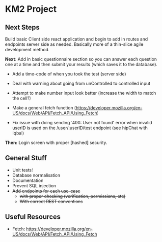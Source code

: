 # KM2 Project
## Next Steps
Build basic Client side react application and begin to add in routes and endpoints server side as needed.
Basically more of a thin-slice agile development method.

**Next:** Add in basic questionnaire section so you can answer each question one at a time and then submit your results (which saves it to the database).
- Add a time-code of when you took the test (server side)
- Deal with warning about going from unControlled to controlled input
- Attempt to make number input look better (increase the width to match the cell?)
- Make a general fetch function (https://developer.mozilla.org/en-US/docs/Web/API/Fetch_API/Using_Fetch)

- Fix issue with doing sending '400: User not found' error when invalid userID is used on the /user/:userID/test endpoint (see hipChat with Iqbal)

**Then:** Login screen with proper [hashed] security.

## General Stuff
- Unit tests!
- Database normalisation
- Documentation
- Prevent SQL injection
- ~~Add endpoints for each use-case~~
    - ~~with proper checking (verification, permissions, etc)~~
    - ~~With correct REST conventions~~ 

## Useful Resources
- Fetch: https://developer.mozilla.org/en-US/docs/Web/API/Fetch_API/Using_Fetch